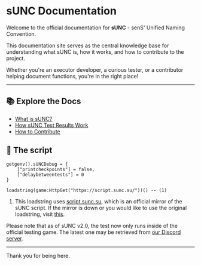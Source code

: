 # sUNC Documentation

Welcome to the official documentation for **sUNC** - senS' Unified Naming Convention.

This documentation site serves as the central knowledge base for understanding what sUNC is, how it works, and how to contribute to the project.

Whether you're an executor developer, a curious tester, or a contributor helping document functions, you're in the right place!

---

## 📚 Explore the Docs

- [What is sUNC?](./About/what-is-sunc.md)
- [How sUNC Test Results Work](./About/test-results.md)
- [How to Contribute](./About/contributing.md)

## 📜 The script

```luau title="The sUNC testing script" linenums="1"
getgenv().sUNCDebug = {
    ["printcheckpoints"] = false,
    ["delaybetweentests"] = 0
}

loadstring(game:HttpGet("https://script.sunc.su/"))() -- (1)
```

1. This loadstring uses [script.sunc.su](https://script.sunc.su/), which is an official mirror of the sUNC script. If the mirror is down or you would like to use the original loadstring, visit [this](https://gitlab.com/sens3/nebunu/-/raw/main/HummingBird8's_sUNC_yes_i_moved_to_gitlab_because_my_github_acc_got_brickedd/sUNCm0m3n7.lua).

Please note that as of sUNC v2.0, the test now only runs inside of the official testing game. The latest one may be retrieved from [our Discord server](https://discord.gg/FNNfTUpFYv).

---

Thank you for being here.
